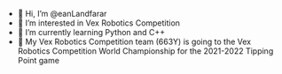 - 👋 Hi, I’m @eanLandfarar
- 👀 I’m interested in Vex Robotics Competition
- 🌱 I’m currently learning Python and C++
- 💞️ My Vex Robotics Competition team (663Y) is going to the Vex Robotics Competition World Championship for the 2021-2022 Tipping Point game
